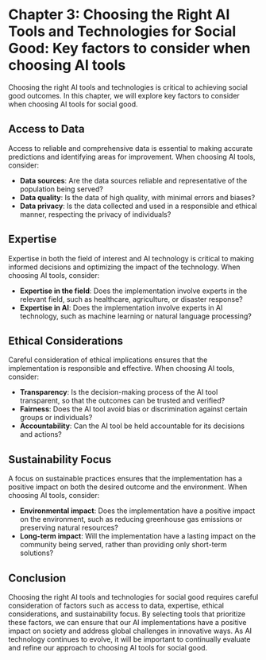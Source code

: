 Chapter 3: Choosing the Right AI Tools and Technologies for Social Good: Key factors to consider when choosing AI tools
=======================================================================================================================

Choosing the right AI tools and technologies is critical to achieving social good outcomes. In this chapter, we will explore key factors to consider when choosing AI tools for social good.

Access to Data
--------------

Access to reliable and comprehensive data is essential to making accurate predictions and identifying areas for improvement. When choosing AI tools, consider:

* **Data sources**: Are the data sources reliable and representative of the population being served?
* **Data quality**: Is the data of high quality, with minimal errors and biases?
* **Data privacy**: Is the data collected and used in a responsible and ethical manner, respecting the privacy of individuals?

Expertise
---------

Expertise in both the field of interest and AI technology is critical to making informed decisions and optimizing the impact of the technology. When choosing AI tools, consider:

* **Expertise in the field**: Does the implementation involve experts in the relevant field, such as healthcare, agriculture, or disaster response?
* **Expertise in AI**: Does the implementation involve experts in AI technology, such as machine learning or natural language processing?

Ethical Considerations
----------------------

Careful consideration of ethical implications ensures that the implementation is responsible and effective. When choosing AI tools, consider:

* **Transparency**: Is the decision-making process of the AI tool transparent, so that the outcomes can be trusted and verified?
* **Fairness**: Does the AI tool avoid bias or discrimination against certain groups or individuals?
* **Accountability**: Can the AI tool be held accountable for its decisions and actions?

Sustainability Focus
--------------------

A focus on sustainable practices ensures that the implementation has a positive impact on both the desired outcome and the environment. When choosing AI tools, consider:

* **Environmental impact**: Does the implementation have a positive impact on the environment, such as reducing greenhouse gas emissions or preserving natural resources?
* **Long-term impact**: Will the implementation have a lasting impact on the community being served, rather than providing only short-term solutions?

Conclusion
----------

Choosing the right AI tools and technologies for social good requires careful consideration of factors such as access to data, expertise, ethical considerations, and sustainability focus. By selecting tools that prioritize these factors, we can ensure that our AI implementations have a positive impact on society and address global challenges in innovative ways. As AI technology continues to evolve, it will be important to continually evaluate and refine our approach to choosing AI tools for social good.
